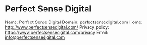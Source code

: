 
# Perfect Sense Digital

Name: Perfect Sense Digital
Domain: perfectsensedigital.com
Home: http://www.perfectsensedigital.com/
Privacy_policy: https://www.perfectsensedigital.com/privacy
Email: info@perfectsensedigital.com
